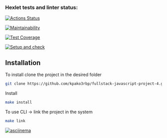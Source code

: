### Hexlet tests and linter status:
[![Actions Status](https://github.com/kpako3rbp/fullstack-javascript-project-4/actions/workflows/hexlet-check.yml/badge.svg)](https://github.com/kpako3rbp/fullstack-javascript-project-4/actions)

[![Maintainability](https://api.codeclimate.com/v1/badges/a4182fcb2cf76c2cd9ba/maintainability)](https://codeclimate.com/github/kpako3rbp/fullstack-javascript-project-4/maintainability)

[![Test Coverage](https://api.codeclimate.com/v1/badges/a4182fcb2cf76c2cd9ba/test_coverage)](https://codeclimate.com/github/kpako3rbp/fullstack-javascript-project-4/test_coverage)

[![Setup and check](https://github.com/kpako3rbp/frontend-project-lvl2/actions/workflows/gendiff.yml/badge.svg)](https://github.com/kpako3rbp/frontend-project-lvl2/actions/workflows/gendiff.yml)

## Installation

To install clone the project in the desired folder
```sh
git clone https://github.com/kpako3rbp/fullstack-javascript-project-4.git
```

Install
```sh
make install
```
To use CLI -> link the project in the system

```sh
make link
```

[![asciinema](https://asciinema.org/a/zc6loT2UqSg5NkfDAy1F9CqsO.svg)](https://asciinema.org/a/zc6loT2UqSg5NkfDAy1F9CqsO)